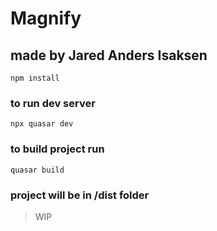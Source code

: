 

# Magnify
## made by Jared Anders Isaksen

    npm install

### to run dev server

    npx quasar dev

### to build project run

    quasar build

### project will be in /dist folder


> WIP
